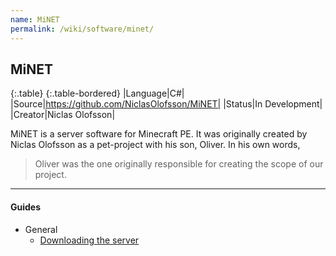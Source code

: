 ```yaml
---
name: MiNET
permalink: /wiki/software/minet/
---
```

## MiNET

{:.table}
{:.table-bordered}
|Language|C#|
|Source|https://github.com/NiclasOlofsson/MiNET|
|Status|In Development|
|Creator|Niclas Olofsson|

MiNET is a server software for Minecraft PE. It was originally created by Niclas Olofsson as a pet-project with his son, Oliver.
In his own words, 
> Oliver was the one originally responsible for creating the scope of our project.

---

#### Guides
* General
  * [Downloading the server](guides/downloading-the-server/)
